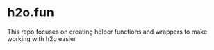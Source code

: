 # h2o.fun
This repo focuses on creating helper functions and wrappers to make working with h2o easier
